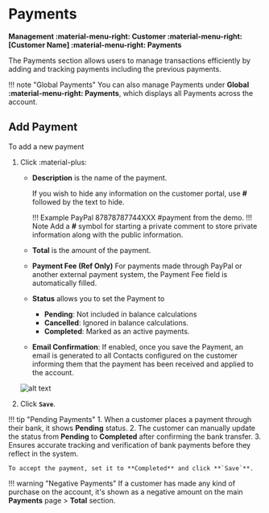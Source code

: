 # Payments

**Management :material-menu-right: Customer :material-menu-right: [Customer Name] :material-menu-right: Payments**

The Payments section allows users to manage transactions efficiently by adding and tracking payments including the previous payments.

!!! note "Global Payments"
    You can also manage Payments under **Global :material-menu-right: Payments**, which displays all Payments across the account.

## Add Payment

To add a new payment

1. Click :material-plus:
    + **Description** is the name of the payment.

        If you wish to hide any information on the customer portal, use **#** followed by the text to hide.
        
        !!! Example
            PayPal 87878787744XXX #payment from the demo.
        !!! Note
            Add a **#** symbol for starting a private comment to store private information along with the public information.

    + **Total** is the amount of the payment.
    + **Payment Fee (Ref Only)** For payments made through PayPal or another external payment system, the Payment Fee field is automatically filled.
    + **Status** allows you to set the Payment to 
      + **Pending**: Not included in balance calculations
      + **Cancelled**: Ignored in balance calculations.
      +  **Completed**: Marked as an active payments.
    + **Email Confirmation**: If enabled, once you save the Payment, an email is generated to all Contacts configured on the customer informing them that the payment has been received and applied to the account.

    ![alt text][payments-tab]

2. Click **`Save`**.

!!! tip "Pending Payments"
    1. When a customer places a payment through their bank, it shows **Pending** status.
    2. The customer can manually update the status from **Pending** to **Completed** after confirming the bank transfer.
    3. Ensures accurate tracking and verification of bank payments before they reflect in the system.

    To accept the payment, set it to **Completed** and click **`Save`**.

!!! warning "Negative Payments"
    If a customer has made any kind of purchase on the account, it's shown as a negative amount on the main **Payments** page > **Total** section.

[payments-tab]: /customer/img/53.png "Payment Tab"
